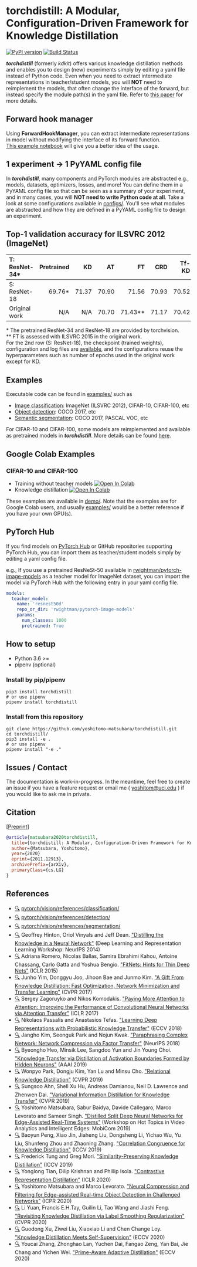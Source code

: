 # torchdistill: A Modular, Configuration-Driven Framework for Knowledge Distillation
[![PyPI version](https://badge.fury.io/py/torchdistill.svg)](https://badge.fury.io/py/torchdistill)
[![Build Status](https://travis-ci.com/yoshitomo-matsubara/torchdistill.svg?branch=master)](https://travis-ci.com/github/yoshitomo-matsubara/torchdistill) 

***torchdistill*** (formerly *kdkit*) offers various knowledge distillation methods 
and enables you to design (new) experiments simply by editing a yaml file instead of Python code. 
Even when you need to extract intermediate representations in teacher/student models, 
you will **NOT** need to reimplement the models, that often change the interface of the forward, 
but instead specify the module path(s) in the yaml file.
Refer to [this paper](https://arxiv.org/abs/2011.12913) for more details.  

## Forward hook manager
Using **ForwardHookManager**, you can extract intermediate representations in model without modifying the interface of its forward function.  
[This example notebook](demo/extract_intermediate_representations.ipynb) will give you a better idea of the usage.

## 1 experiment → 1 PyYAML config file
In ***torchdistill***, many components and PyTorch modules are abstracted e.g., models, datasets, optimizers, losses, 
and more! You can define them in a PyYAML config file so that can be seen as a summary of your experiment, and 
in many cases, you will **NOT need to write Python code at all**. 
Take a look at some configurations available in [configs/](configs/). You'll see what modules are abstracted and 
how they are defined in a PyYAML config file to design an experiment.

## Top-1 validation accuracy for ILSVRC 2012 (ImageNet)
| T: ResNet-34\*  | Pretrained | KD    | AT    | FT         | CRD   | Tf-KD | SSKD  | L2    | PAD-L2    |  
| :---            | ---:       | ---:  | ---:  | ---:       | ---:  | ---:  | ---:  | ---:  | ---:      |  
| S: ResNet-18    | 69.76\*    | 71.37 | 70.90 | 71.56      | 70.93 | 70.52 | 70.09 | 71.08 | 71.71     |  
| Original work   | N/A        | N/A   | 70.70 | 71.43\*\*  | 71.17 | 70.42 | 71.62 | 70.90 | 71.71     |  
  
\* The pretrained ResNet-34 and ResNet-18 are provided by torchvision.  
\*\* FT is assessed with ILSVRC 2015 in the original work.  
For the 2nd row (S: ResNet-18), the checkpoint (trained weights), configuration and log files are [available](configs/official/ilsvrc2012/yoshitomo-matsubara/), 
and the configurations reuse the hyperparameters such as number of epochs used in the original work except for KD.

## Examples
Executable code can be found in [examples/](examples/) such as
- [Image classification](examples/image_classification.py): ImageNet (ILSVRC 2012), CIFAR-10, CIFAR-100, etc
- [Object detection](examples/object_detection.py): COCO 2017, etc
- [Semantic segmentation](examples/semantic_segmentation.py): COCO 2017, PASCAL VOC, etc 

For CIFAR-10 and CIFAR-100, some models are reimplemented and available as pretrained models in ***torchdistill***. 
More details can be found [here](https://github.com/yoshitomo-matsubara/torchdistill/releases/tag/v0.1.1).

## Google Colab Examples
### CIFAR-10 and CIFAR-100
- Training without teacher models [![Open In Colab](https://colab.research.google.com/assets/colab-badge.svg)](https://colab.research.google.com/github/yoshitomo-matsubara/torchdistill/blob/master/demo/cifar_training.ipynb)
- Knowledge distillation [![Open In Colab](https://colab.research.google.com/assets/colab-badge.svg)](https://colab.research.google.com/github/yoshitomo-matsubara/torchdistill/blob/master/demo/cifar_kd.ipynb)

These examples are available in [demo/](demo/). 
Note that the examples are for Google Colab users, and usually [examples/](examples/) would be a better reference 
if you have your own GPU(s).

## PyTorch Hub
If you find models on [PyTorch Hub](https://pytorch.org/hub/) or GitHub repositories supporting PyTorch Hub,
you can import them as teacher/student models simply by editing a yaml config file.  

e.g., If you use a pretrained ResNeSt-50 available in [rwightman/pytorch-image-models](https://github.com/rwightman/pytorch-image-models)
as a teacher model for ImageNet dataset, you can import the model via PyTorch Hub with the following entry in your yaml
config file.

```yaml
models:
  teacher_model:
    name: 'resnest50d'
    repo_or_dir: 'rwightman/pytorch-image-models'
    params:
      num_classes: 1000
      pretrained: True
```

## How to setup
- Python 3.6 >=
- pipenv (optional)

### Install by pip/pipenv
```
pip3 install torchdistill
# or use pipenv
pipenv install torchdistill
```

### Install from this repository 
```
git clone https://github.com/yoshitomo-matsubara/torchdistill.git
cd torchdistill/
pip3 install -e .
# or use pipenv
pipenv install "-e ."
```

## Issues / Contact
The documentation is work-in-progress. In the meantime, feel free to create an issue if you have a feature request or 
email me ( yoshitom@uci.edu ) if you would like to ask me in private. 

## Citation
[[Preprint](https://arxiv.org/abs/2011.12913)]  
```bibtex
@article{matsubara2020torchdistill,
  title={torchdistill: A Modular, Configuration-Driven Framework for Knowledge Distillation},
  author={Matsubara, Yoshitomo},
  year={2020}
  eprint={2011.12913},
  archivePrefix={arXiv},
  primaryClass={cs.LG}
}
```

## References
- [:mag:](examples/image_classification.py) [pytorch/vision/references/classification/](https://github.com/pytorch/vision/blob/master/references/classification/)
- [:mag:](examples/object_detection.py) [pytorch/vision/references/detection/](https://github.com/pytorch/vision/tree/master/references/detection/)
- [:mag:](examples/semantic_segmentation.py) [pytorch/vision/references/segmentation/](https://github.com/pytorch/vision/tree/master/references/segmentation/)
- [:mag:](config/ilsvrc2012/single_stage/kd) Geoffrey Hinton, Oriol Vinyals and Jeff Dean. ["Distilling the Knowledge in a Neural Network"](https://fb56552f-a-62cb3a1a-s-sites.googlegroups.com/site/deeplearningworkshopnips2014/65.pdf?attachauth=ANoY7co8sQACDsEYLkP11zqEAxPgYHLwkdkDP9NHfEB6pzQOUPmfWf3cVrL3WE7PNyed-lrRsF7CY6Tcme5OEQ92CTSN4f8nDfJcgt71fPtAvcTvH5BpzF-2xPvLkPAvU9Ub8XvbySAPOsMKMWmGsXG2FS1_X1LJsUfuwKdQKYVVTtRfG5LHovLHIwv6kXd3mOkDKEH7YdoyYQqjSv6ku2KDjOpVQBt0lKGVPXeRdwUcD0mxDqCe4u8%3D&attredirects=1) (Deep Learning and Representation Learning Workshop: NeurIPS 2014)
- [:mag:](config/ilsvrc2012/multi_stage/fitnet) Adriana Romero, Nicolas Ballas, Samira Ebrahimi Kahou, Antoine Chassang, Carlo Gatta and Yoshua Bengio. ["FitNets: Hints for Thin Deep Nets"](https://arxiv.org/abs/1412.6550) (ICLR 2015)
- [:mag:](config/ilsvrc2012/multi_stage/fsp) Junho Yim, Donggyu Joo, Jihoon Bae and Junmo Kim. ["A Gift From Knowledge Distillation: Fast Optimization, Network Minimization and Transfer Learning"](http://openaccess.thecvf.com/content_cvpr_2017/html/Yim_A_Gift_From_CVPR_2017_paper.html) (CVPR 2017)
- [:mag:](config/ilsvrc2012/single_stage/at) Sergey Zagoruyko and Nikos Komodakis. ["Paying More Attention to Attention: Improving the Performance of Convolutional Neural Networks via Attention Transfer"](https://openreview.net/forum?id=Sks9_ajex) (ICLR 2017)
- [:mag:](config/ilsvrc2012/single_stage/pkt) Nikolaos Passalis and Anastasios Tefas. ["Learning Deep Representations with Probabilistic Knowledge Transfer"](http://openaccess.thecvf.com/content_ECCV_2018/html/Nikolaos_Passalis_Learning_Deep_Representations_ECCV_2018_paper.html) (ECCV 2018)
- [:mag:](config/ilsvrc2012/multi_stage/ft) Jangho Kim, Seonguk Park and Nojun Kwak. ["Paraphrasing Complex Network: Network Compression via Factor Transfer"](http://papers.neurips.cc/paper/7541-paraphrasing-complex-network-network-compression-via-factor-transfer) (NeurIPS 2018)
- [:mag:](config/ilsvrc2012/multi_stage/dab) Byeongho Heo, Minsik Lee, Sangdoo Yun and Jin Young Choi. ["Knowledge Transfer via Distillation of Activation Boundaries Formed by Hidden Neurons"](https://aaai.org/ojs/index.php/AAAI/article/view/4264) (AAAI 2019)
- [:mag:](config/ilsvrc2012/single_stage/rkd) Wonpyo Park, Dongju Kim, Yan Lu and Minsu Cho. ["Relational Knowledge Distillation"](http://openaccess.thecvf.com/content_CVPR_2019/html/Park_Relational_Knowledge_Distillation_CVPR_2019_paper.html) (CVPR 2019)
- [:mag:](config/ilsvrc2012/single_stage/vid) Sungsoo Ahn, Shell Xu Hu, Andreas Damianou, Neil D. Lawrence and Zhenwen Dai. ["Variational Information Distillation for Knowledge Transfer"](http://openaccess.thecvf.com/content_CVPR_2019/html/Ahn_Variational_Information_Distillation_for_Knowledge_Transfer_CVPR_2019_paper.html) (CVPR 2019)
- [:mag:](config/ilsvrc2012/single_stage/hnd) Yoshitomo Matsubara, Sabur Baidya, Davide Callegaro, Marco Levorato and Sameer Singh. ["Distilled Split Deep Neural Networks for Edge-Assisted Real-Time Systems"](https://dl.acm.org/doi/10.1145/3349614.3356022) (Workshop on Hot Topics in Video Analytics and Intelligent Edges: MobiCom 2019)
- [:mag:](config/ilsvrc2012/single_stage/cckd) Baoyun Peng, Xiao Jin, Jiaheng Liu, Dongsheng Li, Yichao Wu, Yu Liu, Shunfeng Zhou and Zhaoning Zhang. ["Correlation Congruence for Knowledge Distillation"](http://openaccess.thecvf.com/content_ICCV_2019/html/Peng_Correlation_Congruence_for_Knowledge_Distillation_ICCV_2019_paper.html) (ICCV 2019)
- [:mag:](config/ilsvrc2012/single_stage/spkd) Frederick Tung and Greg Mori. ["Similarity-Preserving Knowledge Distillation"](http://openaccess.thecvf.com/content_ICCV_2019/html/Tung_Similarity-Preserving_Knowledge_Distillation_ICCV_2019_paper.html) (ICCV 2019)
- [:mag:](config/ilsvrc2012/single_stage/crd) Yonglong Tian, Dilip Krishnan and Phillip Isola. ["Contrastive Representation Distillation"](https://openreview.net/forum?id=SkgpBJrtvS) (ICLR 2020)
- [:mag:](config/coco2017/single_stage/ghnd) Yoshitomo Matsubara and Marco Levorato. ["Neural Compression and Filtering for Edge-assisted Real-time Object Detection in Challenged Networks"](https://arxiv.org/abs/2007.15818) (ICPR 2020)
- [:mag:](config/ilsvrc2012/single_stage/tfkd) Li Yuan, Francis E.H.Tay, Guilin Li, Tao Wang and Jiashi Feng. ["Revisiting Knowledge Distillation via Label Smoothing Regularization"](https://openaccess.thecvf.com/content_CVPR_2020/papers/Yuan_Revisiting_Knowledge_Distillation_via_Label_Smoothing_Regularization_CVPR_2020_paper.pdf) (CVPR 2020)
- [:mag:](config/ilsvrc2012/multi_stage/sskd) Guodong Xu, Ziwei Liu, Xiaoxiao Li and Chen Change Loy. ["Knowledge Distillation Meets Self-Supervision"](http://www.ecva.net/papers/eccv_2020/papers_ECCV/html/898_ECCV_2020_paper.php) (ECCV 2020)
- [:mag:](config/ilsvrc2012/multi_stage/pad) Youcai Zhang, Zhonghao Lan, Yuchen Dai, Fangao Zeng, Yan Bai, Jie Chang and Yichen Wei. ["Prime-Aware Adaptive Distillation"](http://www.ecva.net/papers/eccv_2020/papers_ECCV/html/3317_ECCV_2020_paper.php) (ECCV 2020)
